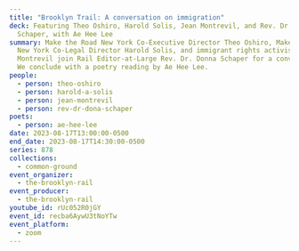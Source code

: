 ```yaml
---
title: "Brooklyn Trail: A conversation on immigration"
deck: Featuring Theo Oshiro, Harold Solis, Jean Montrevil, and Rev. Dr. Donna
  Schaper, with Ae Hee Lee
summary: Make the Road New York Co-Executive Director Theo Oshiro, Make the Road
  New York Co-Legal Director Harold Solis, and immigrant rights activist Jean
  Montrevil join Rail Editor-at-Large Rev. Dr. Donna Schaper for a conversation.
  We conclude with a poetry reading by Ae Hee Lee.
people:
  - person: theo-oshiro
  - person: harold-a-solis
  - person: jean-montrevil
  - person: rev-dr-dona-schaper
poets:
  - person: ae-hee-lee
date: 2023-08-17T13:00:00-0500
end_date: 2023-08-17T14:30:00-0500
series: 878
collections:
  - common-ground
event_organizer:
  - the-brooklyn-rail
event_producer:
  - the-brooklyn-rail
youtube_id: rUc052R0jGY
event_id: recba6AywU3tNoYTw
event_platform:
  - zoom
---
```

